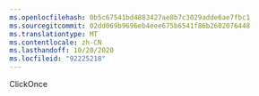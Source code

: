 ```yaml
---
ms.openlocfilehash: 0b5c67541bd4883427ae8b7c3029adde6ae7fbc1
ms.sourcegitcommit: 02dd069b9696eb4eee675b6541f86b2602076448
ms.translationtype: MT
ms.contentlocale: zh-CN
ms.lasthandoff: 10/20/2020
ms.locfileid: "92225218"
---
```

ClickOnce